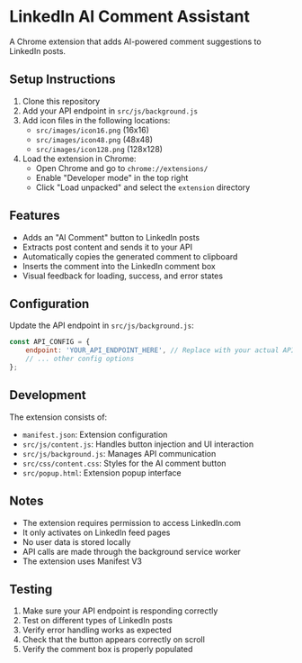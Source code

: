 # LinkedIn AI Comment Assistant

A Chrome extension that adds AI-powered comment suggestions to LinkedIn posts.

## Setup Instructions

1. Clone this repository
2. Add your API endpoint in `src/js/background.js`
3. Add icon files in the following locations:
   - `src/images/icon16.png` (16x16)
   - `src/images/icon48.png` (48x48)
   - `src/images/icon128.png` (128x128)
4. Load the extension in Chrome:
   - Open Chrome and go to `chrome://extensions/`
   - Enable "Developer mode" in the top right
   - Click "Load unpacked" and select the `extension` directory

## Features

- Adds an "AI Comment" button to LinkedIn posts
- Extracts post content and sends it to your API
- Automatically copies the generated comment to clipboard
- Inserts the comment into the LinkedIn comment box
- Visual feedback for loading, success, and error states

## Configuration

Update the API endpoint in `src/js/background.js`:

```javascript
const API_CONFIG = {
    endpoint: 'YOUR_API_ENDPOINT_HERE', // Replace with your actual API endpoint
    // ... other config options
};
```

## Development

The extension consists of:
- `manifest.json`: Extension configuration
- `src/js/content.js`: Handles button injection and UI interaction
- `src/js/background.js`: Manages API communication
- `src/css/content.css`: Styles for the AI comment button
- `src/popup.html`: Extension popup interface

## Notes

- The extension requires permission to access LinkedIn.com
- It only activates on LinkedIn feed pages
- No user data is stored locally
- API calls are made through the background service worker
- The extension uses Manifest V3

## Testing

1. Make sure your API endpoint is responding correctly
2. Test on different types of LinkedIn posts
3. Verify error handling works as expected
4. Check that the button appears correctly on scroll
5. Verify the comment box is properly populated 